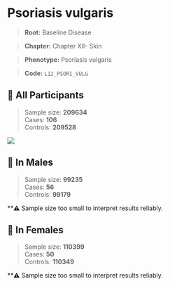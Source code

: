 # Psoriasis vulgaris

> **Root:** Baseline Disease  

> **Chapter:** Chapter XII- Skin  

> **Phenotype:** Psoriasis vulgaris  

> **Code:** `L12_PSORI_VULG`

## 🧪 All Participants  
> Sample size: **209634**  
> Cases: **106**  
> Controls: **209528**
<img src="/Disease/Figures/ALL/Incidence/L12_PSORI_VULG.png"/>
<CsvTable src="/Disease_Data/ALL/Incidence/COX_L12_PSORI_VULG.csv" label="🔍 View full results" />

## 👨 In Males  
> Sample size: **99235**  
> Cases: **56**  
> Controls: **99179**

**⚠️ Sample size too small to interpret results reliably.


## 👩 In Females  
> Sample size: **110399**  
> Cases: **50**  
> Controls: **110349**

**⚠️ Sample size too small to interpret results reliably.

